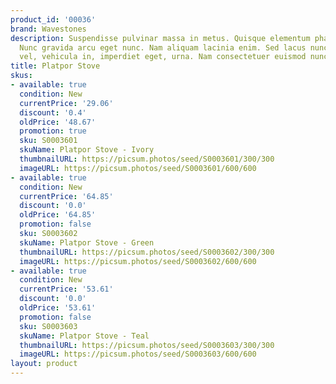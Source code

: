 ```yaml
---
product_id: '00036'
brand: Wavestones
description: Suspendisse pulvinar massa in metus. Quisque elementum pharetra lacus.
  Nunc gravida arcu eget nunc. Nam aliquam lacinia enim. Sed lacus nunc, fermentum
  vel, vehicula in, imperdiet eget, urna. Nam consectetuer euismod nunc.
title: Platpor Stove
skus:
- available: true
  condition: New
  currentPrice: '29.06'
  discount: '0.4'
  oldPrice: '48.67'
  promotion: true
  sku: S0003601
  skuName: Platpor Stove - Ivory
  thumbnailURL: https://picsum.photos/seed/S0003601/300/300
  imageURL: https://picsum.photos/seed/S0003601/600/600
- available: true
  condition: New
  currentPrice: '64.85'
  discount: '0.0'
  oldPrice: '64.85'
  promotion: false
  sku: S0003602
  skuName: Platpor Stove - Green
  thumbnailURL: https://picsum.photos/seed/S0003602/300/300
  imageURL: https://picsum.photos/seed/S0003602/600/600
- available: true
  condition: New
  currentPrice: '53.61'
  discount: '0.0'
  oldPrice: '53.61'
  promotion: false
  sku: S0003603
  skuName: Platpor Stove - Teal
  thumbnailURL: https://picsum.photos/seed/S0003603/300/300
  imageURL: https://picsum.photos/seed/S0003603/600/600
layout: product
---
```

